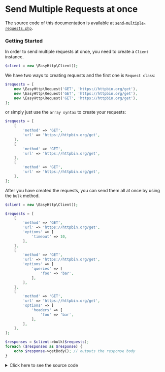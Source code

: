 # Send Multiple Requests at once

The source code of this documentation is available
at [`send-multiple-requests.php`](../examples/send-multiple-requests.php).

### Getting Started

In order to send multiple requests at once, you need to create a `Client` instance.

```php
$client = new \EasyHttp\Client();
```

We have two ways to creating requests and the first one is `Request class`:

```php
$requests = [
    new \EasyHttp\Request('GET', 'https://httpbin.org/get'),
    new \EasyHttp\Request('GET', 'https://httpbin.org/get'),
    new \EasyHttp\Request('GET', 'https://httpbin.org/get'),
];
```

or simply just use the `array syntax` to create your requests:

```php
$requests = [
    [
        'method' => 'GET',
        'url' => 'https://httpbin.org/get',
    ],
    [
        'method' => 'GET',
        'url' => 'https://httpbin.org/get',
    ],
    [
        'method' => 'GET',
        'url' => 'https://httpbin.org/get',
    ],
];
```

After you have created the requests, you can send them all at once by using the `bulk` method.

```php
$client = new \EasyHttp\Client();

$requests = [
    [
        'method' => 'GET',
        'url' => 'https://httpbin.org/get',
        'options' => [
            'timeout' => 10,
        ],
    ],
    [
        'method' => 'GET',
        'url' => 'https://httpbin.org/get',
        'options' => [
            'queries' => [
                'foo' => 'bar',
            ],
        ],
    ],
    [
        'method' => 'GET',
        'url' => 'https://httpbin.org/get',
        'options' => [
            'headers' => [
                'foo' => 'bar',
            ],
        ],
    ],
];

$responses = $client->bulk($requests);
foreach ($responses as $response) {
    echo $response->getBody(); // outputs the response body
}
```

<details>
<summary>Click here to see the source code</summary>

```php
$responses = $client->bulk($requests);
foreach ($responses as $response) {
    echo '<pre>' . $response->getBody() . '</pre>';
}
```

</details>